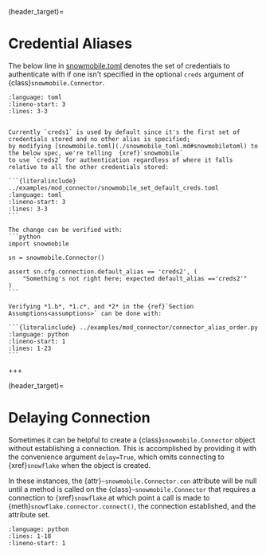 (header_target)=
# Credential Aliases

The below line in [snowmobile.toml](./snowmobile_toml.md#snowmobiletoml) denotes the set of credentials to authenticate with if one isn't
specified in the optional `creds` argument of {class}`snowmobile.Connector`.

```{literalinclude} ../../snowmobile/core/pkg_data/snowmobile_TEMPLATE.toml
:language: toml
:lineno-start: 3
:lines: 3-3
```

````{tabbed} Setting Default Credentials
 
Currently `creds1` is used by default since it's the first set of credentials stored and no other alias is specified;
by modifying [snowmobile.toml](./snowmobile_toml.md#snowmobiletoml) to the below spec, we're telling  {xref}`snowmobile` 
to use `creds2` for authentication regardless of where it falls relative to all the other credentials stored:

```{literalinclude} ../examples/mod_connector/snowmobile_set_default_creds.toml
:language: toml
:lineno-start: 3
:lines: 3-3
```

The change can be verified with:
```python
import snowmobile

sn = snowmobile.Connector()

assert sn.cfg.connection.default_alias == 'creds2', (
    "Something's not right here; expected default_alias =='creds2'"
)
```

````

````{tabbed} Issues: First Verify Assumptions
Verifying *1.b*, *1.c*, and *2* in the {ref}`Section Assumptions<assumptions>` can be done with:

```{literalinclude} ../examples/mod_connector/connector_alias_order.py
:language: python
:lineno-start: 1
:lines: 1-23
```
````

+++

(header_target)=
# Delaying Connection

Sometimes it can be helpful to create a {class}`snowmobile.Connector` object without establishing a connection. This is
accomplished by providing it with the convenience argument `delay=True`, which omits connecting to {xref}`snowflake` 
when the object is created.

In these instances, the {attr}`~snowmobile.Connector.con` attribute will be null until a method is called on the 
{class}`~snowmobile.Connector` that requires a connection to {xref}`snowflake` at which point a call is made to
{meth}`snowflake.connector.connect()`, the connection established, and the attribute set.

```{literalinclude} ../examples/mod_connector/connector_delayed.py
:language: python
:lines: 1-18
:lineno-start: 1
```
